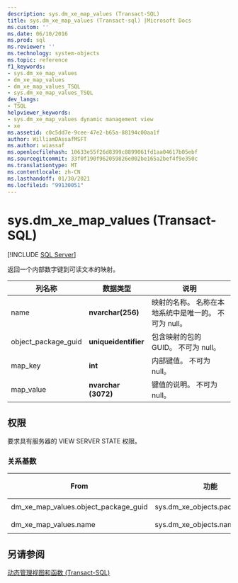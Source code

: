 ```yaml
---
description: sys.dm_xe_map_values (Transact-SQL)
title: sys.dm_xe_map_values (Transact-sql) |Microsoft Docs
ms.custom: ''
ms.date: 06/10/2016
ms.prod: sql
ms.reviewer: ''
ms.technology: system-objects
ms.topic: reference
f1_keywords:
- sys.dm_xe_map_values
- dm_xe_map_values
- dm_xe_map_values_TSQL
- sys.dm_xe_map_values_TSQL
dev_langs:
- TSQL
helpviewer_keywords:
- sys.dm_xe_map_values dynamic management view
- xe
ms.assetid: c0c5dd7e-9cee-47e2-b65a-88194c00aa1f
author: WilliamDAssafMSFT
ms.author: wiassaf
ms.openlocfilehash: 10633e55f26d8399c8899061fd1aa04617b05ebf
ms.sourcegitcommit: 33f0f190f962059826e002be165a2bef4f9e350c
ms.translationtype: MT
ms.contentlocale: zh-CN
ms.lasthandoff: 01/30/2021
ms.locfileid: "99130051"
---
```

# <a name="sysdm_xe_map_values-transact-sql"></a>sys.dm_xe_map_values (Transact-SQL)
[!INCLUDE [SQL Server](../../includes/applies-to-version/sqlserver.md)]

  返回一个内部数字键到可读文本的映射。  
 
|列名称|数据类型|说明|  
|-----------------|---------------|-----------------|  
|name|**nvarchar(256)**|映射的名称。 名称在本地系统中是唯一的。 不可为 null。|  
|object_package_guid|**uniqueidentifier**|包含映射的包的 GUID。 不可为 null。|  
|map_key|**int**|内部键值。 不可为 null。|  
|map_value|**nvarchar (3072)**|键值的说明。 不可为 null。|  
  
## <a name="permissions"></a>权限  
 要求具有服务器的 VIEW SERVER STATE 权限。  
  
### <a name="relationship-cardinalities"></a>关系基数  
  
|From|功能|关系|  
|----------|--------|------------------|  
|dm_xe_map_values.object_package_guid<br /><br /> dm_xe_map_values.name|sys.dm_xe_objects.package_guid<br /><br /> sys.dm_xe_objects.name|多对一| 
  
## <a name="see-also"></a>另请参阅  
 [动态管理视图和函数 (Transact-SQL)](~/relational-databases/system-dynamic-management-views/system-dynamic-management-views.md)  
  
  


